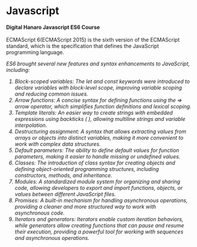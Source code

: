# Javascript
<strong>Digital Hanaro Javascript ES6 Course</strong><br><br>
ECMAScript 6(ECMAScript 2015) is the sixth version of the ECMAScript standard, which is the specification that defines the JavaScript programming language.

<i>ES6 brought several new features and syntax enhancements to JavaScript, including:

1. Block-scoped variables: The let and const keywords were introduced to declare variables with block-level scope, improving variable scoping and reducing common issues.
2. Arrow functions: A concise syntax for defining functions using the => arrow operator, which simplifies function definitions and lexical scoping.
3. Template literals: An easier way to create strings with embedded expressions using backticks ( ), allowing multiline strings and variable interpolation.
4. Destructuring assignment: A syntax that allows extracting values from arrays or objects into distinct variables, making it more convenient to work with complex data structures.
5. Default parameters: The ability to define default values for function parameters, making it easier to handle missing or undefined values.
6. Classes: The introduction of class syntax for creating objects and defining object-oriented programming structures, including constructors, methods, and inheritance.
7. Modules: A standardized module system for organizing and sharing code, allowing developers to export and import functions, objects, or values between different JavaScript files.
8. Promises: A built-in mechanism for handling asynchronous operations, providing a cleaner and more structured way to work with asynchronous code.
9. Iterators and generators: Iterators enable custom iteration behaviors, while generators allow creating functions that can pause and resume their execution, providing a powerful tool for working with sequences and asynchronous operations.</i>
